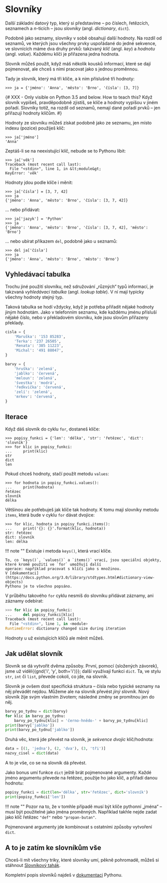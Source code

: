 # Slovníky

Další základní datový typ, který si představíme –
po číslech, řetězcích, seznamech a <var>n</var>-ticích –
jsou *slovníky* (angl. *dictionary*, `dict`).

Podobně jako seznamy, slovníky v sobě obsahují další hodnoty.
Na rozdíl od seznamů, ve kterých jsou všechny prvky
uspořádané do jedné sekvence, ve slovnících máme dva druhy
prvků: takzvaný *klíč* (angl. *key*) a *hodnotu* (angl. *value*).
Každému klíči je přiřazena jedna hodnota.

Slovník můžeš použít, když máš několik kousků
informací, které se dají pojmenovat, ale chceš s nimi
pracovat jako s jednou proměnnou.

Tady je slovník, který má tři klíče, a k nim příslušné tři hodnoty:

```pycon
>>> ja = {'jméno': 'Anna', 'město': 'Brno', 'čísla': [3, 7]}
```

{# XXX - Only visible on Python 3.5 and below. How to teach this?
Když slovník vypíšeš, pravděpodobně zjistíš,
se klíče a hodnoty vypíšou v jiném pořadí.
Slovníky totiž, na rozdíl od seznamů, nemají dané
pořadí prvků – jen přiřazují hodnoty klíčům.
#}

Hodnoty ze slovníku můžeš získat podobně jako
ze seznamu, jen místo indexu (pozice) použiješ klíč:

```pycon
>>> ja['jméno']
'Anna'
```

Zeptáš-li se na neexistující klíč, nebude se to Pythonu líbit:

```pycon
>>> ja['věk']
Traceback (most recent call last):
  File "<stdin>", line 1, in &lt;module&gt;
KeyError: 'věk'
```

Hodnoty jdou podle klíče i měnit:

```pycon
>>> ja['čísla'] = [3, 7, 42]
>>> ja
{'jméno': 'Anna', 'město': 'Brno', 'čísla': [3, 7, 42]}
```

... nebo přidávat:

```pycon
>>> ja['jazyk'] = 'Python'
>>> ja
{'jméno': 'Anna', 'město': 'Brno', 'čísla': [3, 7, 42], 'město': 'Brno'}
```

... nebo ubírat příkazem `del`, podobně jako u seznamů:

```pycon
>>> del ja['čísla']
>>> ja
{'jméno': 'Anna', 'město': 'Brno', 'město': 'Brno'}
```

## Vyhledávací tabulka

Trochu jiné použití slovníku, než sdružování
„různých“ typů informací, je takzvaná
*vyhledávací tabulka* (angl. *lookup table*).
V ní mají typicky všechny hodnoty stejný typ.

Taková tabulka se hodí vždycky, když je potřeba
přiřadit nějaké hodnoty jiným hodnotám.
Jako v telefonním seznamu, kde každému jménu přísluší
nějaké číslo, nebo v překladovém slovníku, kde jsou slovům
přiřazeny překlady.

```python
cisla = {
    'Maruška': '153 85283',
    'Terka': '237 26505',
    'Renata': '385 11223',
    'Michal': '491 88047',
}

barvy = {
    'hruška': 'zelená',
    'jablko': 'červená',
    'meloun': 'zelená',
    'švestka': 'modrá',
    'ředkvička': 'červená',
    'zelí': 'zelená',
    'mrkev': 'červená',
}
```

## Iterace

Když dáš slovník do cyklu `for`, dostaneš klíče:

```pycon
>>> popisy_funkci = {'len': 'délka', 'str': 'řetězec', 'dict': 'slovník'}
>>> for klic in popisy_funkci:
...     print(klic)
str
dict
len
```

Pokud chceš hodnoty, stačí použít metodu `values`:

```pycon
>>> for hodnota in popisy_funkci.values():
...     print(hodnota)
řetězec
slovník
délka
```

Většinou ale potřebuješ jak klíče tak hodnoty.
K tomu mají slovníky metodu `items`,
která bude v cyklu `for` dávat dvojice:

```pycon
>>> for klic, hodnota in popisy_funkci.items():
...     print('{}: {}'.format(klic, hodnota))
str: řetězec
dict: slovník
len: délka
```

!!! note ""
    Existuje i metoda `keys()`, která vrací klíče.

    To, co `keys()`, `values()` a `items()` vrací, jsou speciální objekty,
    které kromě použití ve `for` umožňují další
    operace: například pracovat s klíči jako s množinou.
    V [dokumentaci](https://docs.python.org/3.0/library/stdtypes.html#dictionary-view-objects)
    Pythonu je to všechno popsáno.

V průběhu takového `for` cyklu nesmíš
do slovníku přidávat záznamy, ani záznamy odebírat:

```python
>>> for klic in popisy_funkci:
...     del popisy_funkci[klic]
Traceback (most recent call last):
  File "<stdin>", line 1, in <module>
RuntimeError: dictionary changed size during iteration
```

Hodnoty u už existujících klíčů ale měnit můžeš.


## Jak udělat slovník

Slovník se dá vytvořit dvěma způsoby.
První, pomocí {složených závorek}, jsme už viděl{{gnd('i', 'y', both='i')}};
další využívají funkci `dict`.
Ta, ve stylu `str`, `int` či `list`, převede cokoli, co jde, na slovník.

Slovník je ovšem dost specifická struktura –
čísla nebo typické seznamy na něj převádět nejdou.
Můžeme ale na slovník převést *jiný slovník*.
Nový slovník žije svým vlastním životem;
následné změny se promítnou jen do něj.

```python
barvy_po_tydnu = dict(barvy)
for klic in barvy_po_tydnu:
    barvy_po_tydnu[klic] = 'černo-hnědo-' + barvy_po_tydnu[klic]
print(barvy['jablko'])
print(barvy_po_tydnu['jablko'])
```

Druhá věc, která jde převést na slovník, je
*sekvence dvojic* klíč/hodnota:

```python
data = [(1, 'jedna'), (2, 'dva'), (3, 'tři')]
nazvy_cisel = dict(data)
```

A to je vše, co se na slovník dá převést.

Jako bonus umí funkce `dict` ještě
brát pojmenované argumenty.
Každé jméno argumentu převede na řetězec,
použije ho jako klíč, a přiřadí danou hodnotu:

```python
popisy_funkci = dict(len='délka', str='řetězec', dict='slovník')
print(popisy_funkci['len'])
```

!!! note ""
    Pozor na to, že v tomhle případě musí být klíče
    pythonní „jména“ – musí být použitelné jako jména proměnných.
    Například takhle nejde zadat jako klíč řetězec
    `"def"` nebo `"propan-butan"`.

Pojmenované argumenty jde kombinovat s ostatními
způsoby vytvoření `dict`.


## A to je zatím ke slovníkům vše

Chceš-li mít všechny triky, které  slovníky umí,
pěkně pohromadě, můžeš si stáhnout
[Slovníkový tahák](https://github.com/pyvec/cheatsheets/raw/master/dicts/dicts-cs.pdf).

Kompletní popis slovníků najdeš
v [dokumentaci](https://docs.python.org/3.0/library/stdtypes.html#mapping-types-dict)
Pythonu.
